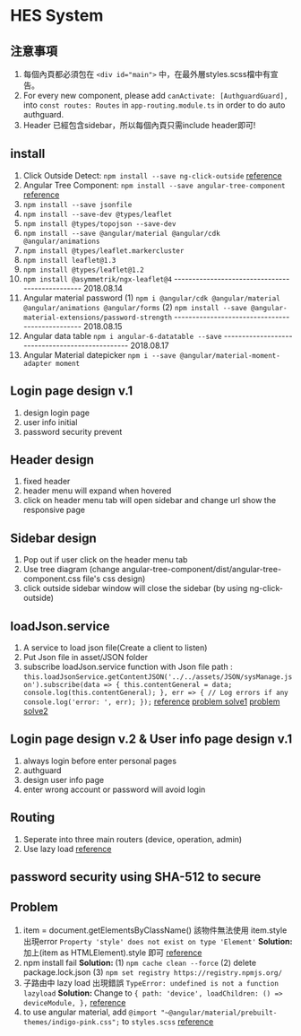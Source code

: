 # HES System 

## 注意事項

1. 每個內頁都必須包在 `<div id="main">` 中，在最外層styles.scss檔中有宣告。
2. For every new component, please add `canActivate: [AuthguardGuard],` into `const routes: Routes` in `app-routing.module.ts` in order to do auto authguard.
3. Header 已經包含sidebar，所以每個內頁只需include header即可!

## install

1. Click Outside Detect: `npm install --save ng-click-outside`
    [reference](https://www.npmjs.com/package/ng-click-outside)
2. Angular Tree Component: `npm install --save angular-tree-component`
    [reference](https://angular2-tree.readme.io/docs/treemodel)
3. `npm install --save jsonfile`
4. `npm install --save-dev @types/leaflet`
5. `npm install @types/topojson --save-dev`
6. `npm install --save @angular/material @angular/cdk @angular/animations`
7. `npm install @types/leaflet.markercluster`
8. `npm install leaflet@1.3`
9. `npm install @types/leaflet@1.2`
10. `npm install @asymmetrik/ngx-leaflet@4`
------------------------------------------------ 2018.08.14
11. Angular material password 
    (1) `npm i @angular/cdk @angular/material @angular/animations @angular/forms`
    (2) `npm install --save @angular-material-extensions/password-strength`
------------------------------------------------ 2018.08.15
12. Angular data table
  `npm i angular-6-datatable --save`
------------------------------------------------ 2018.08.17
13. Angular Material datepicker
  `npm i --save @angular/material-moment-adapter moment`
  
## Login page design v.1

1. design login page
2. user info initial
3. password security prevent

## Header design

1. fixed header
2. header menu will expand when hovered
3. click on header menu tab will open sidebar and change url show the responsive page

## Sidebar design

1. Pop out if user click on the header menu tab
2. Use tree diagram (change angular-tree-component/dist/angular-tree-component.css file's css design)
3. click outside sidebar window will close the sidebar (by using ng-click-outside)


## loadJson.service
1. A service to load json file(Create a client to listen)
2. Put Json file in asset/JSON folder
3. subscribe loadJson.service function with Json file path :
  `this.loadJsonService.getContentJSON('../../assets/JSON/sysManage.json').subscribe(data => {
      this.contentGeneral = data;
      console.log(this.contentGeneral);
    },
    err => {
      // Log errors if any
      console.log('error: ', err);
    });`
[reference](https://stackoverflow.com/questions/50924901/angular-6-load-json-from-local/50925032)
[problem solve1](https://stackoverflow.com/questions/47713173/angular-service-and-httpclient-type-does-not-exist)
[problem solve2](https://stackoverflow.com/questions/47236963/no-provider-for-httpclient)

## Login page design v.2 & User info page design v.1

1. always login before enter personal pages
2. authguard
3. design user info page
4. enter wrong account or password will avoid login

## Routing

1. Seperate into three main routers (device, operation, admin)
2. Use lazy load
[reference](https://segmentfault.com/a/1190000009265310)

## password security using SHA-512 to secure



## Problem

1. item = document.getElementsByClassName() 該物件無法使用 item.style
  出現error `Property 'style' does not exist on type 'Element'`
    <b>Solution: </b>加上(item as HTMLElement).style 即可
    [reference](https://www.zhihu.com/question/59798764/answer/169043158)
2. npm install fail
   <b>Solution: </b>(1) `npm cache clean --force`
                (2) delete package.lock.json
                (3) `npm set registry https://registry.npmjs.org/`
3. 子路由中 lazy load 出現錯誤 `TypeError: undefined is not a function lazyload`
    <b>Solution: </b> Change to `{ path: 'device', loadChildren: () => deviceModule, },`
  [reference](https://github.com/angular/angular-cli/issues/9825)
4. to use angular material, add `@import "~@angular/material/prebuilt-themes/indigo-pink.css";` to `styles.scss`
  [reference](https://material.angular.io/guide/getting-started)
